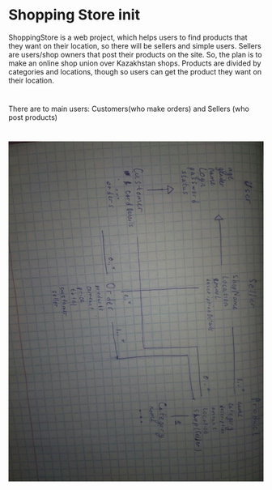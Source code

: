 # Shopping Store init
ShoppingStore is a web project, which helps users to find products that they want on their location, so there will be sellers and simple users. Sellers are users/shop owners that post their products on the site. So, the plan is to make an online shop union over Kazakhstan shops. Products are divided by categories and locations, though so users can get the product they want on their location.
# 
There are to main users: Customers(who make orders) and Sellers (who post products)
# 
![alt text](https://github.com/Bekbo/ShoppingStore/blob/master/ClassDiagram.jpg)
